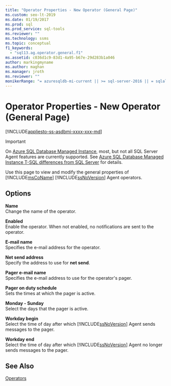 ```yaml
---
title: "Operator Properties - New Operator (General Page)"
ms.custom: seo-lt-2019
ms.date: 01/19/2017
ms.prod: sql
ms.prod_service: sql-tools
ms.reviewer: ""
ms.technology: ssms
ms.topic: conceptual
f1_keywords: 
  - "sql13.ag.operator.general.f1"
ms.assetid: c036d1c9-83d1-4a95-b67e-29d283b1a046
author: markingmyname
ms.author: maghan
ms.manager: jroth
ms.reviewer: ""
monikerRange: "= azuresqldb-mi-current || >= sql-server-2016 || = sqlallproducts-allversions"
---
```

# Operator Properties - New Operator (General Page)
[!INCLUDE[appliesto-ss-asdbmi-xxxx-xxx-md](../../includes/appliesto-ss-asdbmi-xxxx-xxx-md.md)]

> [!IMPORTANT]  
> On [Azure SQL Database Managed Instance](https://docs.microsoft.com/azure/sql-database/sql-database-managed-instance), most, but not all SQL Server Agent features are currently supported. See [Azure SQL Database Managed Instance T-SQL differences from SQL Server](https://docs.microsoft.com/azure/sql-database/sql-database-managed-instance-transact-sql-information#sql-server-agent) for details.

Use this page to view and modify the general properties of [!INCLUDE[msCoName](../../includes/msconame_md.md)] [!INCLUDE[ssNoVersion](../../includes/ssnoversion-md.md)] Agent operators.  
  
## Options  
**Name**  
Change the name of the operator.  
  
**Enabled**  
Enable the operator. When not enabled, no notifications are sent to the operator.  
  
**E-mail name**  
Specifies the e-mail address for the operator.  
  
**Net send address**  
Specify the address to use for **net send**.  
  
**Pager e-mail name**  
Specifies the e-mail address to use for the operator's pager.  
  
**Pager on duty schedule**  
Sets the times at which the pager is active.  
  
**Monday - Sunday**  
Select the days that the pager is active.  
  
**Workday begin**  
Select the time of day after which [!INCLUDE[ssNoVersion](../../includes/ssnoversion-md.md)] Agent sends messages to the pager.  
  
**Workday end**  
Select the time of day after which [!INCLUDE[ssNoVersion](../../includes/ssnoversion-md.md)] Agent no longer sends messages to the pager.  
  
## See Also  
[Operators](../../ssms/agent/operators.md)  
  
